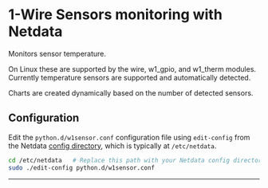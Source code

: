 <!--
title: "1-Wire Sensors monitoring with Netdata"
custom_edit_url: "https://github.com/netdata/netdata/edit/master/collectors/python.d.plugin/w1sensor/README.md"
sidebar_label: "1-Wire sensors"
learn_status: "Published"
learn_topic_type: "References"
learn_rel_path: "Collectors References/Remotes/Devices"
-->

# 1-Wire Sensors monitoring with Netdata

Monitors sensor temperature.

On Linux these are supported by the wire, w1_gpio, and w1_therm modules.
Currently temperature sensors are supported and automatically detected.

Charts are created dynamically based on the number of detected sensors.

## Configuration

Edit the `python.d/w1sensor.conf` configuration file using `edit-config` from the Netdata [config
directory](/docs/configure/nodes.md), which is typically at `/etc/netdata`.

```bash
cd /etc/netdata   # Replace this path with your Netdata config directory, if different
sudo ./edit-config python.d/w1sensor.conf
```

---


